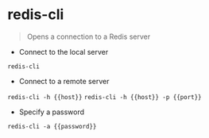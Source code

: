 # redis-cli

> Opens a connection to a Redis server

- Connect to the local server

`redis-cli`

- Connect to a remote server

`redis-cli -h {{host}}`
`redis-cli -h {{host}} -p {{port}}`

- Specify a password

`redis-cli -a {{password}}`